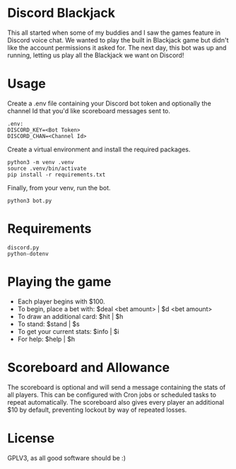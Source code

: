 # Discord Blackjack

This all started when some of my buddies and I saw the games feature in Discord voice chat. We wanted to play the built in Blackjack game but didn't like the account permissions it asked for. The next day, this bot was up and running, letting us play all the Blackjack we want on Discord!


# Usage

Create a .env file containing your Discord bot token and optionally the channel Id that you'd like scoreboard messages sent to.
```
.env:
DISCORD_KEY=<Bot Token>
DISCORD_CHAN=<Channel Id>
```
Create a virtual environment and install the required packages.
```
python3 -m venv .venv
source .venv/bin/activate
pip install -r requirements.txt
```
Finally, from your venv, run the bot.
```
python3 bot.py
```

# Requirements
```
discord.py
python-dotenv
```
# Playing the game
- Each player begins with $100.
- To begin, place a bet with: $deal \<bet amount> | $d \<bet amount>
- To draw an additional card: $hit | $h
- To stand: $stand | $s
- To get your current stats: $info | $i
- For help: $help | $h

# Scoreboard and Allowance
The scoreboard is optional and will send a message containing the stats of all players. This can be configured with Cron jobs or scheduled tasks to repeat automatically. The scoreboard also gives every player an additional $10 by default, preventing lockout by way of repeated losses.

# License
GPLV3, as all good software should be :)
